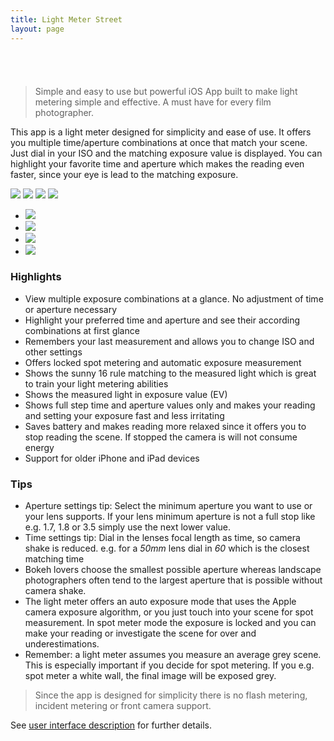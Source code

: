```yaml
---
title: Light Meter Street
layout: page
---
```

<p class="badge">
  <a href="https://itunes.apple.com/us/app/light-meter-street/id1176645870?mt=8" style="display:inline-block;overflow:hidden;background:url(https://linkmaker.itunes.apple.com/assets/shared/badges/en-us/appstore-lrg.svg) no-repeat;width:135px;height:40px;background-size:contain;"></a>
</p>

> Simple and easy to use but powerful iOS App built to make light metering simple and effective. A must have for every film photographer.

This app is a light meter designed for simplicity and ease of use. It offers you multiple time/aperture combinations at once that match your scene. Just dial in your ISO and the matching exposure value is displayed. You can highlight your favorite time and aperture which makes the reading even faster, since your eye is lead to the matching exposure.

<div class="centered">
  <a href="#img1"><img src="/images/normal-en-small.png" /></a>
  <a href="#img2"><img src="/images/low-key-en-small.png" /></a>
  <a href="#img3"><img src="/images/shadow-en-small.png" /></a>
  <a href="#img4"><img src="/images/help-en-small.png" /></a>
</div>

<ul class="lightbox">
  <li id="img1"><a href="#start"><img src="/images/normal-en.jpg" /></a></li>
  <li id="img2"><a href="#start"><img src="/images/low-key-en.jpg" /></a></li>
  <li id="img3"><a href="#start"><img src="/images/shadow-en.jpg" /></a></li>
  <li id="img4"><a href="#start"><img src="/images/help-en.jpg" /></a></li>
</ul>

### Highlights

- View multiple exposure combinations at a glance. No adjustment of time or aperture necessary
- Highlight your preferred time and aperture and see their according combinations at first glance
- Remembers your last measurement and allows you to change ISO and other settings
- Offers locked spot metering and automatic exposure measurement
- Shows the sunny 16 rule matching to the measured light which is great to train your light metering abilities
- Shows the measured light in exposure value (EV)
- Shows full step time and aperture values only and makes your reading and setting your exposure fast and less irritating
- Saves battery and makes reading more relaxed since it offers you to stop reading the scene. If stopped the camera is will not consume energy
- Support for older iPhone and iPad devices

### Tips
- Aperture settings tip: Select the minimum aperture you want to use or your lens supports. If your lens minimum aperture is not a full stop like e.g. 1.7, 1.8 or 3.5 simply use the next lower value.
- Time settings tip: Dial in the lenses focal length as time, so camera shake is reduced. e.g. for a *50mm* lens dial in *60* which is the closest matching time
- Bokeh lovers choose the smallest possible aperture whereas landscape photographers often tend to the largest aperture that is possible without camera shake.
- The light meter offers an auto exposure mode that uses the Apple camera exposure algorithm, or you just touch into your scene for spot measurement. In spot meter mode the exposure is locked and you can make your reading or investigate the scene for over and underestimations.
- Remember: a light meter assumes you measure an average grey scene. This is especially important if you decide for spot metering. If you e.g. spot meter a white wall, the final image will be exposed grey.

> Since the app is designed for simplicity there is no flash metering, incident metering or front camera support.

See [user interface description](/general/2017/10/25/the-user-interface.html) for further details.
